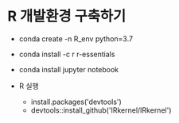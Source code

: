 # R 개발환경 구축하기

- conda create -n R_env python=3.7
- conda install -c r r-essentials
- conda install jupyter notebook

- R 실행
    - install.packages('devtools')
    - devtools::install_github('IRkernel/IRkernel')
